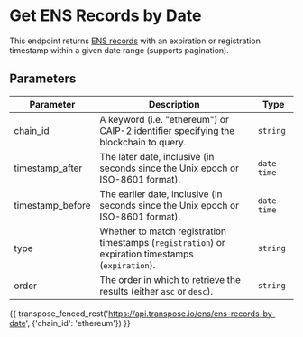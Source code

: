 # Get ENS Records by Date

This endpoint returns [ENS records](../models/ens_record_model.md) with an expiration or registration timestamp within a given date range (supports pagination).

## Parameters
| Parameter     | Description                                                                          | Type     | 
|---------------|--------------------------------------------------------------------------------------|----------|
| chain_id      | A keyword (i.e. "ethereum") or CAIP-2 identifier specifying the blockchain to query. | `string` | 
| timestamp_after | The later date, inclusive (in seconds since the Unix epoch or ISO-8601 format).    | `date-time` | 
| timestamp_before | The earlier date, inclusive (in seconds since the Unix epoch or ISO-8601 format).    | `date-time` | 
| type | Whether to match registration timestamps (`registration`) or expiration timestamps (`expiration`).    | `string` | 
| order | The order in which to retrieve the results (either `asc` or `desc`).    | `string` | 

{{ transpose_fenced_rest('https://api.transpose.io/ens/ens-records-by-date', {'chain_id': 'ethereum'}) }}